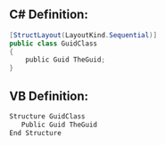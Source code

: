 
## C# Definition:
```cs
[StructLayout(LayoutKind.Sequential)]
public class GuidClass
{
    public Guid TheGuid;
}
```

## VB Definition:
```cs
Structure GuidClass 
   Public Guid TheGuid
End Structure
```
